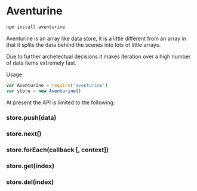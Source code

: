 # Aventurine

```bash
npm install aventurine
```

Aventurine is an array like data store, it is a little different from an array in that it splits the data behind the scenes into lots of little arrays.

Due to further archetectual decisions it makes iteration over a high number of data items extremely fast.

Usage:
```javascript
var Aventurine = require('aventurine')
var store = new Aventurine()
```

At present the API is limited to the following:

### store.push(data)

### store.next()

### store.forEach(callback [, context])

### store.get(index)

### store.del(index)
